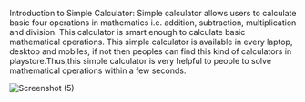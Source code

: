 Introduction to Simple Calculator: Simple calculator allows users to calculate basic four operations in mathematics i.e. addition, subtraction, multiplication and division. This calculator is smart enough to calculate basic mathematical operations. This simple calculator is available in every laptop, desktop and mobiles, if not then peoples can find this kind of calculators in playstore.Thus,this simple calculator is very helpful to people to solve mathematical operations within a few seconds.

![Screenshot (5)](https://user-images.githubusercontent.com/78864765/116882395-239a4b00-ac44-11eb-9e21-a75bfecde8d3.png)
